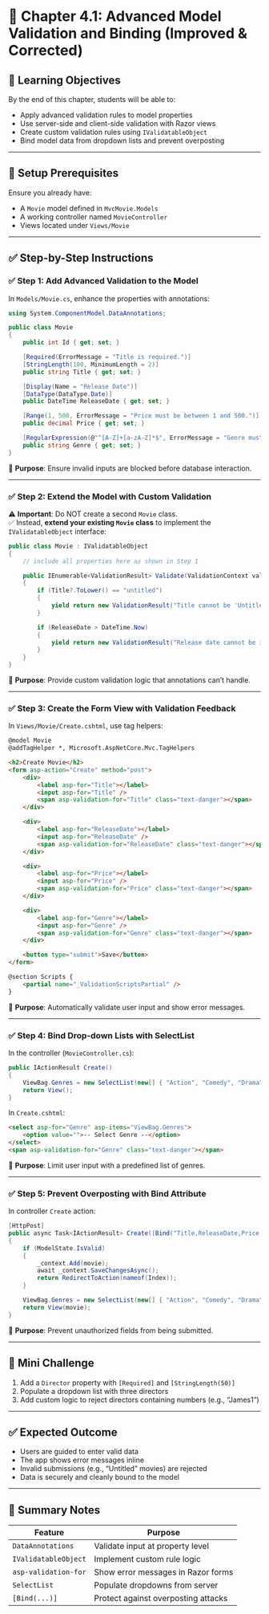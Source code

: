 
# 📘 Chapter 4.1: Advanced Model Validation and Binding (Improved & Corrected)

## 🎯 Learning Objectives
By the end of this chapter, students will be able to:
- Apply advanced validation rules to model properties
- Use server-side and client-side validation with Razor views
- Create custom validation rules using `IValidatableObject`
- Bind model data from dropdown lists and prevent overposting

---

## 🧱 Setup Prerequisites

Ensure you already have:
- A `Movie` model defined in `MvcMovie.Models`
- A working controller named `MovieController`
- Views located under `Views/Movie`

---

## ✅ Step-by-Step Instructions

### ✅ Step 1: Add Advanced Validation to the Model

In `Models/Movie.cs`, enhance the properties with annotations:
```csharp
using System.ComponentModel.DataAnnotations;

public class Movie
{
    public int Id { get; set; }

    [Required(ErrorMessage = "Title is required.")]
    [StringLength(100, MinimumLength = 2)]
    public string Title { get; set; }

    [Display(Name = "Release Date")]
    [DataType(DataType.Date)]
    public DateTime ReleaseDate { get; set; }

    [Range(1, 500, ErrorMessage = "Price must be between 1 and 500.")]
    public decimal Price { get; set; }

    [RegularExpression(@"^[A-Z]+[a-zA-Z]*$", ErrorMessage = "Genre must start with a capital letter.")]
    public string Genre { get; set; }
}
```

📌 **Purpose**: Ensure invalid inputs are blocked before database interaction.

---

### ✅ Step 2: Extend the Model with Custom Validation

⚠️ **Important**: Do NOT create a second `Movie` class.  
✅ Instead, **extend your existing `Movie` class** to implement the `IValidatableObject` interface:

```csharp
public class Movie : IValidatableObject
{
    // include all properties here as shown in Step 1

    public IEnumerable<ValidationResult> Validate(ValidationContext validationContext)
    {
        if (Title?.ToLower() == "untitled")
        {
            yield return new ValidationResult("Title cannot be 'Untitled'.", new[] { "Title" });
        }

        if (ReleaseDate > DateTime.Now)
        {
            yield return new ValidationResult("Release date cannot be in the future.", new[] { "ReleaseDate" });
        }
    }
}
```

📌 **Purpose**: Provide custom validation logic that annotations can’t handle.

---

### ✅ Step 3: Create the Form View with Validation Feedback

In `Views/Movie/Create.cshtml`, use tag helpers:
```html
@model Movie
@addTagHelper *, Microsoft.AspNetCore.Mvc.TagHelpers

<h2>Create Movie</h2>
<form asp-action="Create" method="post">
    <div>
        <label asp-for="Title"></label>
        <input asp-for="Title" />
        <span asp-validation-for="Title" class="text-danger"></span>
    </div>

    <div>
        <label asp-for="ReleaseDate"></label>
        <input asp-for="ReleaseDate" />
        <span asp-validation-for="ReleaseDate" class="text-danger"></span>
    </div>

    <div>
        <label asp-for="Price"></label>
        <input asp-for="Price" />
        <span asp-validation-for="Price" class="text-danger"></span>
    </div>

    <div>
        <label asp-for="Genre"></label>
        <input asp-for="Genre" />
        <span asp-validation-for="Genre" class="text-danger"></span>
    </div>

    <button type="submit">Save</button>
</form>

@section Scripts {
    <partial name="_ValidationScriptsPartial" />
}
```

📌 **Purpose**: Automatically validate user input and show error messages.

---

### ✅ Step 4: Bind Drop-down Lists with SelectList

In the controller (`MovieController.cs`):
```csharp
public IActionResult Create()
{
    ViewBag.Genres = new SelectList(new[] { "Action", "Comedy", "Drama", "Animation" });
    return View();
}
```

In `Create.cshtml`:
```html
<select asp-for="Genre" asp-items="ViewBag.Genres">
    <option value="">-- Select Genre --</option>
</select>
<span asp-validation-for="Genre" class="text-danger"></span>
```

📌 **Purpose**: Limit user input with a predefined list of genres.

---

### ✅ Step 5: Prevent Overposting with Bind Attribute

In controller `Create` action:
```csharp
[HttpPost]
public async Task<IActionResult> Create([Bind("Title,ReleaseDate,Price,Genre")] Movie movie)
{
    if (ModelState.IsValid)
    {
        _context.Add(movie);
        await _context.SaveChangesAsync();
        return RedirectToAction(nameof(Index));
    }

    ViewBag.Genres = new SelectList(new[] { "Action", "Comedy", "Drama", "Animation" });
    return View(movie);
}
```

📌 **Purpose**: Prevent unauthorized fields from being submitted.

---

## 🧪 Mini Challenge

1. Add a `Director` property with `[Required]` and `[StringLength(50)]`
2. Populate a dropdown list with three directors
3. Add custom logic to reject directors containing numbers (e.g., “James1”)

---

## ✅ Expected Outcome

- Users are guided to enter valid data
- The app shows error messages inline
- Invalid submissions (e.g., “Untitled” movies) are rejected
- Data is securely and cleanly bound to the model

---

## 📝 Summary Notes

| Feature                | Purpose                                      |
|------------------------|----------------------------------------------|
| `DataAnnotations`      | Validate input at property level             |
| `IValidatableObject`   | Implement custom rule logic                  |
| `asp-validation-for`   | Show error messages in Razor forms           |
| `SelectList`           | Populate dropdowns from server               |
| `[Bind(...)]`          | Protect against overposting attacks          |
